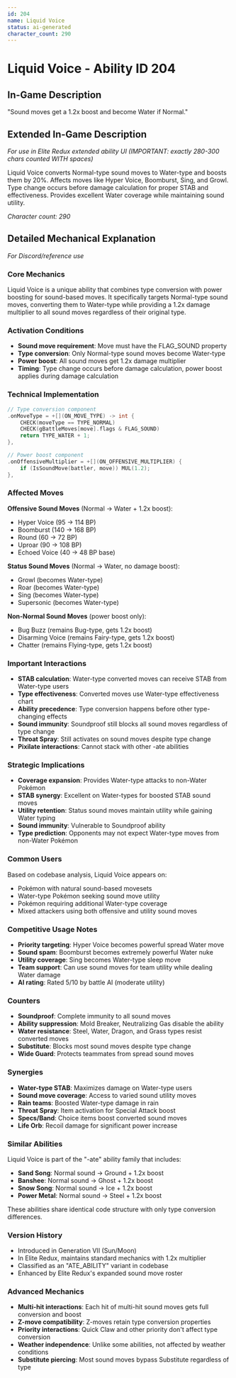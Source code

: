 ```yaml
---
id: 204
name: Liquid Voice
status: ai-generated
character_count: 290
---
```


# Liquid Voice - Ability ID 204

## In-Game Description
"Sound moves get a 1.2x boost and become Water if Normal."

## Extended In-Game Description
*For use in Elite Redux extended ability UI (IMPORTANT: exactly 280-300 chars counted WITH spaces)*

Liquid Voice converts Normal-type sound moves to Water-type and boosts them by 20%. Affects moves like Hyper Voice, Boomburst, Sing, and Growl. Type change occurs before damage calculation for proper STAB and effectiveness. Provides excellent Water coverage while maintaining sound utility.

*Character count: 290*

## Detailed Mechanical Explanation
*For Discord/reference use*

### Core Mechanics
Liquid Voice is a unique ability that combines type conversion with power boosting for sound-based moves. It specifically targets Normal-type sound moves, converting them to Water-type while providing a 1.2x damage multiplier to all sound moves regardless of their original type.

### Activation Conditions
- **Sound move requirement**: Move must have the FLAG_SOUND property
- **Type conversion**: Only Normal-type sound moves become Water-type
- **Power boost**: All sound moves get 1.2x damage multiplier
- **Timing**: Type change occurs before damage calculation, power boost applies during damage calculation

### Technical Implementation
```c
// Type conversion component
.onMoveType = +[](ON_MOVE_TYPE) -> int {
    CHECK(moveType == TYPE_NORMAL)
    CHECK(gBattleMoves[move].flags & FLAG_SOUND)
    return TYPE_WATER + 1;
},

// Power boost component  
.onOffensiveMultiplier = +[](ON_OFFENSIVE_MULTIPLIER) {
    if (IsSoundMove(battler, move)) MUL(1.2);
},
```

### Affected Moves
**Offensive Sound Moves** (Normal → Water + 1.2x boost):
- Hyper Voice (95 → 114 BP)
- Boomburst (140 → 168 BP) 
- Round (60 → 72 BP)
- Uproar (90 → 108 BP)
- Echoed Voice (40 → 48 BP base)

**Status Sound Moves** (Normal → Water, no damage boost):
- Growl (becomes Water-type)
- Roar (becomes Water-type)
- Sing (becomes Water-type)
- Supersonic (becomes Water-type)

**Non-Normal Sound Moves** (power boost only):
- Bug Buzz (remains Bug-type, gets 1.2x boost)
- Disarming Voice (remains Fairy-type, gets 1.2x boost)
- Chatter (remains Flying-type, gets 1.2x boost)

### Important Interactions
- **STAB calculation**: Water-type converted moves can receive STAB from Water-type users
- **Type effectiveness**: Converted moves use Water-type effectiveness chart
- **Ability precedence**: Type conversion happens before other type-changing effects
- **Sound immunity**: Soundproof still blocks all sound moves regardless of type change
- **Throat Spray**: Still activates on sound moves despite type change
- **Pixilate interactions**: Cannot stack with other -ate abilities

### Strategic Implications
- **Coverage expansion**: Provides Water-type attacks to non-Water Pokémon
- **STAB synergy**: Excellent on Water-types for boosted STAB sound moves
- **Utility retention**: Status sound moves maintain utility while gaining Water typing
- **Sound immunity**: Vulnerable to Soundproof ability
- **Type prediction**: Opponents may not expect Water-type moves from non-Water Pokémon

### Common Users
Based on codebase analysis, Liquid Voice appears on:
- Pokémon with natural sound-based movesets
- Water-type Pokémon seeking sound move utility
- Pokémon requiring additional Water-type coverage
- Mixed attackers using both offensive and utility sound moves

### Competitive Usage Notes
- **Priority targeting**: Hyper Voice becomes powerful spread Water move
- **Sound spam**: Boomburst becomes extremely powerful Water nuke
- **Utility coverage**: Sing becomes Water-type sleep move
- **Team support**: Can use sound moves for team utility while dealing Water damage
- **AI rating**: Rated 5/10 by battle AI (moderate utility)

### Counters
- **Soundproof**: Complete immunity to all sound moves
- **Ability suppression**: Mold Breaker, Neutralizing Gas disable the ability
- **Water resistance**: Steel, Water, Dragon, and Grass types resist converted moves
- **Substitute**: Blocks most sound moves despite type change
- **Wide Guard**: Protects teammates from spread sound moves

### Synergies
- **Water-type STAB**: Maximizes damage on Water-type users
- **Sound move coverage**: Access to varied sound utility moves
- **Rain teams**: Boosted Water-type damage in rain
- **Throat Spray**: Item activation for Special Attack boost
- **Specs/Band**: Choice items boost converted sound moves
- **Life Orb**: Recoil damage for significant power increase

### Similar Abilities
Liquid Voice is part of the "-ate" ability family that includes:
- **Sand Song**: Normal sound → Ground + 1.2x boost
- **Banshee**: Normal sound → Ghost + 1.2x boost  
- **Snow Song**: Normal sound → Ice + 1.2x boost
- **Power Metal**: Normal sound → Steel + 1.2x boost

These abilities share identical code structure with only type conversion differences.

### Version History
- Introduced in Generation VII (Sun/Moon)
- In Elite Redux, maintains standard mechanics with 1.2x multiplier
- Classified as an "ATE_ABILITY" variant in codebase
- Enhanced by Elite Redux's expanded sound move roster

### Advanced Mechanics
- **Multi-hit interactions**: Each hit of multi-hit sound moves gets full conversion and boost
- **Z-move compatibility**: Z-moves retain type conversion properties
- **Priority interactions**: Quick Claw and other priority don't affect type conversion
- **Weather independence**: Unlike some abilities, not affected by weather conditions
- **Substitute piercing**: Most sound moves bypass Substitute regardless of type